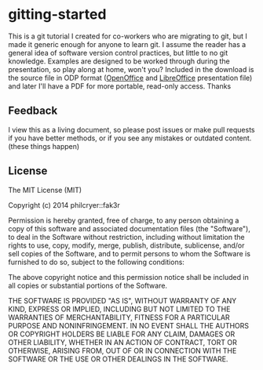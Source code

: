 gitting-started
===============
This is a git tutorial I created for co-workers who are migrating to git, but I made it generic enough for anyone to learn git. I assume the reader has a general idea of software version control practices, but little to no git knowledge. Examples are designed to be worked through during the presentation, so play along at home, won't you? Included in the download is the source file in ODP format ([OpenOffice](https://www.openoffice.org/) and [LibreOffice](https://www.libreoffice.org/) presentation file) and later I'll have a PDF for more portable, read-only access. Thanks

## Feedback
I view this as a living document, so please post issues or make pull requests if you have better methods, or if you see any mistakes or outdated content. (these things happen)

## License
The MIT License (MIT)

Copyright (c) 2014 philcryer::fak3r

Permission is hereby granted, free of charge, to any person obtaining a copy
of this software and associated documentation files (the "Software"), to deal
in the Software without restriction, including without limitation the rights
to use, copy, modify, merge, publish, distribute, sublicense, and/or sell
copies of the Software, and to permit persons to whom the Software is
furnished to do so, subject to the following conditions:

The above copyright notice and this permission notice shall be included in all
copies or substantial portions of the Software.

THE SOFTWARE IS PROVIDED "AS IS", WITHOUT WARRANTY OF ANY KIND, EXPRESS OR
IMPLIED, INCLUDING BUT NOT LIMITED TO THE WARRANTIES OF MERCHANTABILITY,
FITNESS FOR A PARTICULAR PURPOSE AND NONINFRINGEMENT. IN NO EVENT SHALL THE
AUTHORS OR COPYRIGHT HOLDERS BE LIABLE FOR ANY CLAIM, DAMAGES OR OTHER
LIABILITY, WHETHER IN AN ACTION OF CONTRACT, TORT OR OTHERWISE, ARISING FROM,
OUT OF OR IN CONNECTION WITH THE SOFTWARE OR THE USE OR OTHER DEALINGS IN THE
SOFTWARE.

